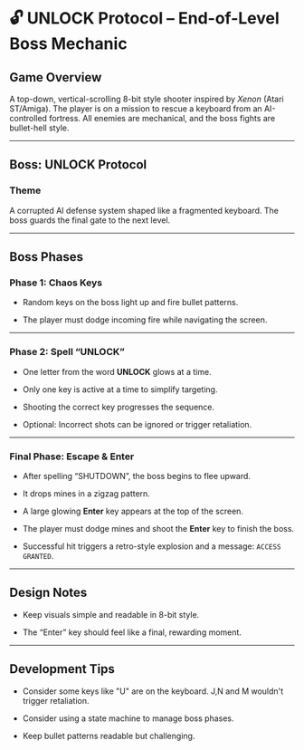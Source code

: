 # 🔓 UNLOCK Protocol – End-of-Level Boss Mechanic

## Game Overview

A top-down, vertical-scrolling 8-bit style shooter inspired by *Xenon* (Atari ST/Amiga). The player is on a mission to rescue a keyboard from an AI-controlled fortress. All enemies are mechanical, and the boss fights are bullet-hell style.

---

## Boss: UNLOCK Protocol

### Theme

A corrupted AI defense system shaped like a fragmented keyboard. The boss guards the final gate to the next level.

---

## Boss Phases

### Phase 1: Chaos Keys

- Random keys on the boss light up and fire bullet patterns.

- The player must dodge incoming fire while navigating the screen.



---

### Phase 2: Spell “UNLOCK”

- One letter from the word **UNLOCK** glows at a time.

- Only one key is active at a time to simplify targeting.

- Shooting the correct key progresses the sequence.

- Optional: Incorrect shots can be ignored or trigger retaliation.

---

### Final Phase: Escape & Enter

- After spelling “SHUTDOWN”, the boss begins to flee upward.

- It drops mines in a zigzag pattern.

- A large glowing **Enter** key appears at the top of the screen.

- The player must dodge mines and shoot the **Enter** key to finish the boss.

- Successful hit triggers a retro-style explosion and a message: `ACCESS GRANTED`.

---

## Design Notes

- Keep visuals simple and readable in 8-bit style.

- The “Enter” key should feel like a final, rewarding moment.

---

## Development Tips

- Consider some keys like "U" are on the keyboard. J,N and M wouldn't trigger retaliation.

- Consider using a state machine to manage boss phases.

- Keep bullet patterns readable but challenging.